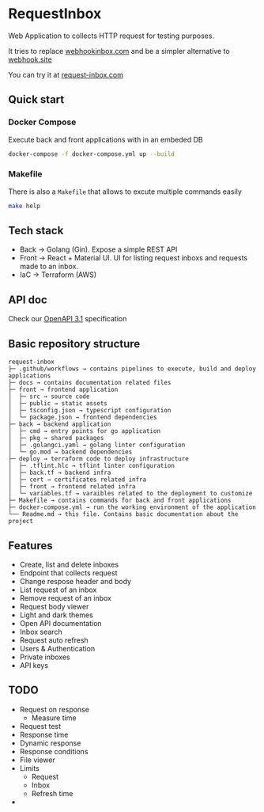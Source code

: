# RequestInbox

Web Application to collects HTTP request for testing purposes.

It tries to replace [webhookinbox.com](http://webhookinbox.com/) and be a simpler alternative to [webhook.site](http://webhook.site)

You can try it at [request-inbox.com](https://request-inbox.com/)

## Quick start

### Docker Compose

Execute back and front applications with in an embeded DB

```sh
docker-compose -f docker-compose.yml up --build
```

### Makefile

There is also a `Makefile` that allows to excute multiple commands easily

```sh
make help
```

## Tech stack

* Back → Golang (Gin). Expose a simple REST API
* Front → React + Material UI. UI for listing request inboxs and requests made to an inbox.
* IaC → Terraform (AWS)

## API doc

Check our [OpenAPI 3.1](https://github.com/jesusnoseq/request-inbox/blob/main/docs/openapi.yaml) specification

## Basic repository structure

```
request-inbox
├─ .github/workflows → contains pipelines to execute, build and deploy applications
├─ docs → contains documentation related files
├─ front → frontend application
│  ├─ src → source code
│  ├─ public → static assets
│  ├─ tsconfig.json → typescript configuration
│  └─ package.json → frontend dependencies
├─ back → backend application
│  ├─ cmd → entry points for go application
│  ├─ pkg → shared packages
│  ├─ .golangci.yaml → golang linter configuration
│  └─ go.mod → backend dependencies
├─ deploy → terraform code to deploy infrastructure
│  ├─ .tflint.hlc → tflint linter configuration
│  ├─ back.tf → backend infra
│  ├─ cert → certificates related infra
│  ├─ front → frontend related infra
│  └─ variables.tf → varaibles related to the deployment to customize
├─ Makefile → contains commands for back and front applications
├─ docker-compose.yml → run the working environment of the application
└── Readme.md → this file. Contains basic documentation about the project
```

## Features

* Create, list and delete inboxes
* Endpoint that collects request
* Change respose header and body
* List request of an inbox
* Remove request of an inbox
* Request body viewer
* Light and dark themes
* Open API documentation
* Inbox search
* Request auto refresh
* Users & Authentication
* Private inboxes
* API keys

## TODO

* Request on response
  * Measure time
* Request test
* Response time
* Dynamic response
* Response conditions
* File viewer
* Limits
  * Request
  * Inbox
  * Refresh time
* 
